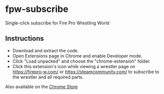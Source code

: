 # fpw-subscribe
Single-click subscribe for Fire Pro Wrestling World

## Instructions

- Download and extract the code.
- Open Extensions page in Chrome and enable Developer mode.
- Click "Load unpacked" and choose the "chrome-extension" folder.
- Click this extension's icon while viewing a wrestler page on https://firepro-w.com/ or https://steamcommunity.com/ to subscribe to the wrestler and all required parts.

Also available on the [Chrome Store](https://chrome.google.com/webstore/detail/fpw-subscriber/dfmeifpfilggjmmgppkjmaiakhnpbhpc)
